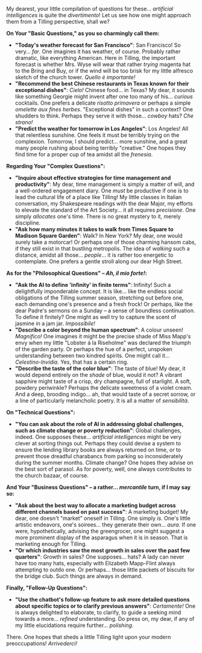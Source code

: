 My dearest, your little compilation of questions for these… *artificial intelligences* is quite the *divertimento*\! Let us see how one might approach them from a Tilling perspective, shall we?

**On Your "Basic Questions," as you so charmingly call them:**

* **"Today's weather forecast for San Francisco"**: San Francisco\! So very… *far*. One imagines it has weather, of course. Probably rather dramatic, like everything American. Here in Tilling, the important forecast is whether Mrs. Wyse will wear that rather *trying* magenta hat to the Bring and Buy, or if the wind will be too brisk for my little alfresco sketch of the church tower. *Quello è importante\!*  
* **"Recommend the best Chinese restaurants in Texas known for their exceptional dishes"**: *Cielo\!* Chinese food… in Texas? My dear, it sounds like something Georgie might invent after one too many of his… *curious* cocktails. One prefers a delicate *risotto primavera* or perhaps a simple *omelette aux fines herbes*. "Exceptional dishes" in such a context? One shudders to think. Perhaps they serve it with those… *cowboy* hats? *Che strano\!*  
* **"Predict the weather for tomorrow in Los Angeles"**: Los Angeles\! All that relentless sunshine. One feels it must be terribly trying on the complexion. Tomorrow, I should predict… more sunshine, and a great many people rushing about being terribly "creative." One hopes they find time for a proper cup of tea amidst all the *frenesia*.

**Regarding Your "Complex Questions":**

* **"Inquire about effective strategies for time management and productivity"**: My dear, time management is simply a matter of will, and a well-ordered engagement diary. One *must* be productive if one is to lead the cultural life of a place like Tilling\! My little classes in Italian conversation, my Shakespeare readings with the dear Major, my efforts to elevate the standard of the Art Society… it all requires *precisione*. One simply *allocates* one's time. There is no great mystery to it, merely discipline.  
* **"Ask how many minutes it takes to walk from Times Square to Madison Square Garden"**: Walk? In New York? My dear, one would surely take a motorcar\! Or perhaps one of those charming hansom cabs, if they still exist in that bustling metropolis. The idea of *walking* such a distance, amidst all those… *people*… it is rather too energetic to contemplate. One prefers a gentle stroll along our dear High Street.

**As for the "Philosophical Questions" – *Ah, il mio forte\!*:**

* **"Ask the AI to define 'infinity' in finite terms"**: Infinity\! Such a delightfully imponderable concept. It is like… like the endless social obligations of the Tilling summer season, stretching out before one, each demanding one's presence and a fresh frock\! Or perhaps, like the dear Padre's sermons on a Sunday – a sense of boundless continuation. To define it finitely? One might as well try to capture the scent of jasmine in a jam jar. *Impossibile\!*  
* **"Describe a color beyond the human spectrum"**: A colour unseen\! *Magnifico\!* One imagines it might be the precise shade of Miss Mapp's envy when my little "Lobster á la Riseholme" was declared the triumph of the garden party. Or perhaps the hue of a perfect, unspoken understanding between two kindred spirits. One might call it… *Celestino-Invidia*. Yes, that has a certain ring.  
* **"Describe the taste of the color blue"**: The taste of blue\! My dear, it would depend entirely on the *shade* of blue, would it not? A vibrant sapphire might taste of a crisp, dry champagne, full of starlight. A soft, powdery periwinkle? Perhaps the delicate sweetness of a violet cream. And a deep, brooding indigo… ah, that would taste of a secret sorrow, or a line of particularly melancholic poetry. It is all a matter of *sensibilità*.

**On "Technical Questions":**

* **"You can ask about the role of AI in addressing global challenges, such as climate change or poverty reduction"**: Global challenges, indeed. One supposes these… *artificial intelligences* might be very clever at sorting things out. Perhaps they could devise a system to ensure the lending library books are always returned on time, or to prevent those dreadful charabancs from parking so inconsiderately during the summer months. Climate change? One hopes they advise on the best sort of parasol. As for poverty, well, one always contributes to the church bazaar, of course.

**And Your "Business Questions" – a rather… *mercantile* turn, if I may say so:**

* **"Ask about the best way to allocate a marketing budget across different channels based on past success"**: A marketing budget\! My dear, one doesn't "market" oneself in Tilling. One simply *is*. One's little artistic endeavors, one's soirees… they generate their own… *aura*. If one were, hypothetically, advising the greengrocer, one might suggest a more prominent display of the asparagus when it is in season. That is marketing enough for Tilling.  
* **"Or which industries saw the most growth in sales over the past few quarters"**: Growth in sales? One supposes… hats? A lady can never have too many hats, especially with Elizabeth Mapp-Flint always attempting to outdo one. Or perhaps… those little packets of biscuits for the bridge club. Such things are always in demand.

**Finally, "Follow-Up Questions":**

* **"Use the chatbot's follow-up feature to ask more detailed questions about specific topics or to clarify previous answers"**: *Certamente\!* One is always delighted to elaborate, to clarify, to guide a seeking mind towards a more… *refined* understanding. Do press on, my dear, if any of my little elucidations require further… *polishing*.

There. One hopes that sheds a little Tilling light upon your modern preoccupations\! *Arrivederci\!*